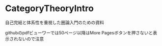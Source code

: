 # CategoryTheoryIntro
自己完結と体系性を重視した圏論入門のための資料

githubのpdfビューワーでは50ページ以降はMore Pagesボタンを押さないと表示されないので注意
